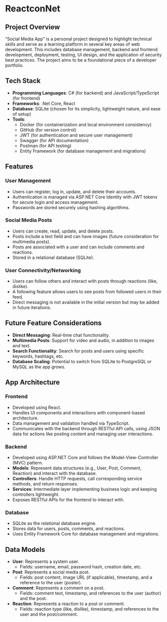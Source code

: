 # ReactconNet

## Project Overview

“Social Media App” is a personal project designed to highlight technical skills and serve as a learning platform in several key areas of web development. This includes database management, backend and frontend development, deployment, testing, UI design, and the application of security best practices. The project aims to be a foundational piece of a developer portfolio.

## Tech Stack

- **Programming Languages**: C# (for backend) and JavaScript/TypeScript (for frontend)
- **Frameworks**: .Net Core, React
- **Database**: SQLite (chosen for its simplicity, lightweight nature, and ease of setup)
- **Tools**:
  - Docker (for containerization and local environment consistency)
  - GitHub (for version control)
  - JWT (for authentication and secure user management)
  - Swagger (for API documentation)
  - Postman (for API testing)
  - Entity Framework (for database management and migrations)

## Features

### User Management
- Users can register, log in, update, and delete their accounts.
- Authentication is managed via ASP.NET Core Identity with JWT tokens for secure login and access management.
- Passwords are stored securely using hashing algorithms.

### Social Media Posts
- Users can create, read, update, and delete posts.
- Posts include a text field and can have images (future consideration for multimedia posts).
- Posts are associated with a user and can include comments and reactions.
- Stored in a relational database (SQLite).

### User Connectivity/Networking
- Users can follow others and interact with posts through reactions (like, dislike).
- A following feature allows users to see posts from followed users in their feed.
- Direct messaging is not available in the initial version but may be added in future iterations.

## Future Feature Considerations

- **Direct Messaging**: Real-time chat functionality.
- **Multimedia Posts**: Support for video and audio, in addition to images and text.
- **Search Functionality**: Search for posts and users using specific keywords, hashtags, etc.
- **Database Scaling**: Potential to switch from SQLite to PostgreSQL or MySQL as the app grows.

## App Architecture

### Frontend
- Developed using React.
- Handles UI components and interactions with component-based architecture.
- Data management and validation handled via TypeScript.
- Communicates with the backend through RESTful API calls, using JSON data for actions like posting content and managing user interactions.

### Backend
- Developed using ASP.NET Core and follows the Model-View-Controller (MVC) pattern.
- **Models**: Represent data structures (e.g., User, Post, Comment, Reaction) and interact with the database.
- **Controllers**: Handle HTTP requests, call corresponding service methods, and return responses.
- **Services**: Intermediate layer implementing business logic and keeping controllers lightweight.
- Exposes RESTful APIs for the frontend to interact with.

### Database
- SQLite as the relational database engine.
- Stores data for users, posts, comments, and reactions.
- Uses Entity Framework Core for database management and migrations.

## Data Models

- **User**: Represents a system user.
  - Fields: username, email, password hash, creation date, etc.
- **Post**: Represents a social media post.
  - Fields: post content, image URL (if applicable), timestamp, and a reference to the user (poster).
- **Comment**: Represents a comment on a post.
  - Fields: comment text, timestamp, and references to the user (author) and the post.
- **Reaction**: Represents a reaction to a post or comment.
  - Fields: reaction type (like, dislike), timestamp, and references to the user and the post/comment.

